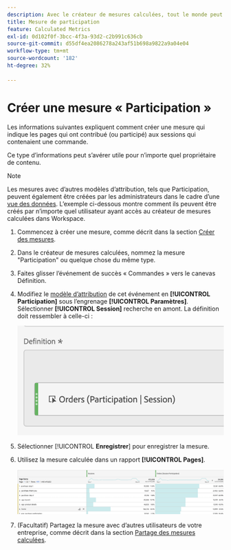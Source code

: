 ```yaml
---
description: Avec le créateur de mesures calculées, tout le monde peut créer une mesure de participation.
title: Mesure de participation
feature: Calculated Metrics
exl-id: 0d102f0f-3bcc-4f3a-93d2-c2b991c636cb
source-git-commit: d55df4ea2086278a243af51b698a9822a9a04e04
workflow-type: tm+mt
source-wordcount: '182'
ht-degree: 32%

---
```


# Créer une mesure « Participation »

Les informations suivantes expliquent comment créer une mesure qui indique les pages qui ont contribué (ou participé) aux sessions qui contenaient une commande.

Ce type d’informations peut s’avérer utile pour n’importe quel propriétaire de contenu.

>[!NOTE]
>
>Les mesures avec d’autres modèles d’attribution, tels que Participation, peuvent également être créées par les administrateurs dans le cadre d’une [vue des données](https://experienceleague.adobe.com/docs/analytics-platform/using/cja-dataviews/data-views.html?lang=fr). L’exemple ci-dessous montre comment ils peuvent être créés par n’importe quel utilisateur ayant accès au créateur de mesures calculées dans Workspace.

1. Commencez à créer une mesure, comme décrit dans la section [Créer des mesures](/help/components/calc-metrics/cm-workflow/cm-build-metrics.md).
1. Dans le créateur de mesures calculées, nommez la mesure &quot;Participation&quot; ou quelque chose du même type.
1. Faites glisser l’événement de succès « Commandes » vers le canevas Définition.
1. Modifiez le [modèle d’attribution](/help/components/calc-metrics/cm-workflow/m-metric-type-alloc.md) de cet événement en **[!UICONTROL Participation]** sous l’engrenage **[!UICONTROL Paramètres]**. Sélectionner **[!UICONTROL Session]** recherche en amont. La définition doit ressembler à celle-ci :

   ![](assets/participation.png)

1. Sélectionner [!UICONTROL **Enregistrer**] pour enregistrer la mesure.
1. Utilisez la mesure calculée dans un rapport **[!UICONTROL Pages]**.

   ![](assets/participation-pages.png)

1. (Facultatif) Partagez la mesure avec d’autres utilisateurs de votre entreprise, comme décrit dans la section [Partage des mesures calculées](/help/components/calc-metrics/cm-workflow/cm-sharing.md).
